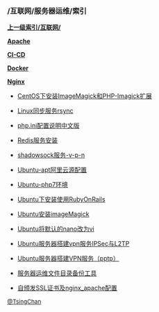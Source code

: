 ### /互联网/服务器运维/索引


**[上一级索引/互联网/](/互联网/)**

**[Apache](/互联网/服务器运维/Apache/)**

**[CI-CD](/互联网/服务器运维/CI-CD/)**

**[Docker](/互联网/服务器运维/Docker/)**

**[Nginx](/互联网/服务器运维/Nginx/)**

- [CentOS下安装ImageMagick和PHP-Imagick扩展](/互联网/服务器运维/CentOS下安装ImageMagick和PHP-Imagick扩展)

- [Linux同步服务rsync](/互联网/服务器运维/Linux同步服务rsync)

- [php.ini配置说明中文版](/互联网/服务器运维/php.ini配置说明中文版)

- [Redis服务安装](/互联网/服务器运维/Redis服务安装)

- [shadowsock服务-v-p-n](/互联网/服务器运维/shadowsock服务-v-p-n)

- [Ubuntu-apt阿里云源配置](/互联网/服务器运维/Ubuntu-apt阿里云源配置)

- [Ubuntu-php7环境](/互联网/服务器运维/Ubuntu-php7环境)

- [Ubuntu下安装使用RubyOnRails](/互联网/服务器运维/Ubuntu下安装使用RubyOnRails)

- [Ubuntu安装imageMagick](/互联网/服务器运维/Ubuntu安装imageMagick)

- [Ubuntu将默认的nano改为vi](/互联网/服务器运维/Ubuntu将默认的nano改为vi)

- [Ubuntu服务器搭建vpn服务IPSec与L2TP](/互联网/服务器运维/Ubuntu服务器搭建vpn服务IPSec与L2TP)

- [Ubuntu服务器搭建VPN服务（pptp）](/互联网/服务器运维/Ubuntu服务器搭建VPN服务（pptp）)

- [服务器运维文件目录备份工具](/互联网/服务器运维/服务器运维文件目录备份工具)

- [自颁发SSL证书及nginx_apache配置](/互联网/服务器运维/自颁发SSL证书及nginx_apache配置)


<font size=2 color='grey'> [@TsingChan](http://www.9ong.com/) </font>

